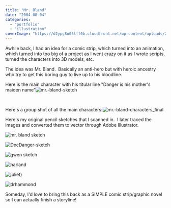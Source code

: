 ```yaml
---
title: "Mr. Bland"
date: "2004-08-04"
categories:
  - "portfolio"
  - "illustration"
coverImage: "https://d2ypg8o05lff0b.cloudfront.net/wp-content/uploads/2011/08/mr.-bland-sketch.jpg"
---
```


Awhile back, I had an idea for a comic strip, which turned into an animation, which turned into too big of a project as I went crazy on it as I wrote scripts, turned the characters into 3D models, etc.

The idea was Mr. Bland.  Basically an anti-hero but with heroic ancestry who try to get this boring guy to live up to his bloodline.

Here is the main character with his titular line "Danger is his mother's maiden name"![mr.-bland-sketch](https://d2ypg8o05lff0b.cloudfront.net/wp-content/uploads/2011/08/mr.-bland-sketch.jpg)

 

Here's a group shot of all the main characters:![mr.-bland-characters_final](https://d2ypg8o05lff0b.cloudfront.net/wp-content/uploads/2011/08/mr.-bland-characters_final.jpg)

Here's my original pencil sketches that I scanned in.  I later traced the images and converted them to vector through Adobe Illustrator.

![mr. bland sketch](https://d2ypg8o05lff0b.cloudfront.net/wp-content/uploads/2011/08/mr.-bland-sketch1.jpg)

![DecDanger-sketch](https://d2ypg8o05lff0b.cloudfront.net/wp-content/uploads/2011/08/DecDanger-sketch.jpg)

![gwen sketch](https://d2ypg8o05lff0b.cloudfront.net/wp-content/uploads/2011/08/gwen-sketch.jpg)

![harland](https://d2ypg8o05lff0b.cloudfront.net/wp-content/uploads/2011/08/harland1.jpg)

![juliet)](https://d2ypg8o05lff0b.cloudfront.net/wp-content/uploads/2011/08/juliet.jpg)

![drhammond](https://d2ypg8o05lff0b.cloudfront.net/wp-content/uploads/2011/08/drhammond.jpg)

Someday, I'd love to bring this back as a SIMPLE comic strip/graphic novel so I can actually finish a storyline!
